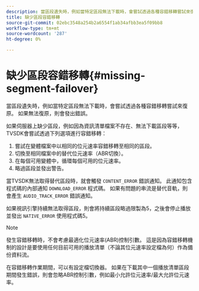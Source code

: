 ```yaml
---
description: 當區段遺失時，例如當特定區段無法下載時，會嘗試透過各種容錯移轉嘗試來復原。 如果無法復原，則會發出錯誤。
title: 缺少區段容錯移轉
source-git-commit: 02ebc3548a254b2a6554f1ab34afbb3ea5f09bb8
workflow-type: tm+mt
source-wordcount: '287'
ht-degree: 0%

---
```


# 缺少區段容錯移轉{#missing-segment-failover}

當區段遺失時，例如當特定區段無法下載時，會嘗試透過各種容錯移轉嘗試來復原。 如果無法復原，則會發出錯誤。

如果伺服器上缺少區段，例如因為資訊清單檔案不存在、無法下載區段等等，TVSDK會嘗試透過下列選項進行容錯移轉：

1. 嘗試在變體檔案中以相同的位元速率容錯移轉至相同的區段。
1. 切換至相同檔案中的替代位元速率（ABR切換）。
1. 在每個可用變體中，循環每個可用的位元速率。
1. 略過區段並發出警告。

當TVSDK無法取得替代區段時，就會觸發 `CONTENT_ERROR` 錯誤通知。 此通知包含程式碼的內部通知 `DOWNLOAD_ERROR` 程式碼。 如果有問題的串流是替代音軌，則會產生 `AUDIO_TRACK_ERROR` 錯誤通知。

如果視訊引擎持續無法取得區段，則會將持續區段略過限製為5，之後會停止播放並發出 `NATIVE_ERROR` 使用程式碼5。

>[!NOTE]
>
>發生容錯移轉時，不會考慮最適化位元速率(ABR)控制引數。 這是因為容錯移轉機制的設計是要使用任何目前可用的播放清單（不論其位元速率設定檔為何）作為備份資料流。
>
>在容錯移轉作業期間，可以有設定檔切換器。 如果在下載其中一個播放清單區段期間發生錯誤，則會忽略ABR控制引數，例如最小允許位元速率/最大允許位元速率。
